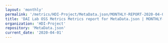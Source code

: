 ```yaml
---
layout: 'monthly'
permalink: '/metrics/HDI-Project/MetaData.json/MONTHLY-REPORT-2020-04-01/'
title: 'DAI Lab OSS Metrics Metrics report for MetaData.json | MONTHLY-REPORT-2020-04-01'
organization: 'HDI-Project'
repository: 'MetaData.json'
current_date: '2020-04-01'
---
```

